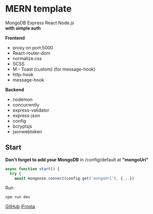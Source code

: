 # MERN template
MongoDB Express React Node.js
<br>**with simple auth**

**Frontend**
- proxy on port:5000
- React-router-dom
- normalize.css
- SCSS
- M - Toast (custom) (for message-hook)
- http-hook
- message-hook

**Backend**
- nodemon 
- concurrently 
- express-validator
- express-json
- config
- bcryptsjs
- jsonwebtoken

## Start
**Don't forget to add your MongoDB**
in /config/default at **"mongoUri"**
```js
async function start() {
  try {
    await mongoose.connect(config.get('mongoUri'), {...})
```

Run
```npm
npm run dev 
```

[GitHub](https://github.com/iFrosta)
[iFrosta](https://ifrosta.com)
